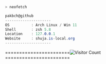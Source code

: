 ```zsh
> neofetch
```



```csharp
pakbch@github
---------------------
OS          : Arch Linux / Win 11
Shell       : zsh 5.8
Location    : 127.0.0.1
Website     : shuja.is-local.org
---------------------
```
=======================![Visitor Count](https://profile-counter.glitch.me/pakbch/count.svg)=======================
